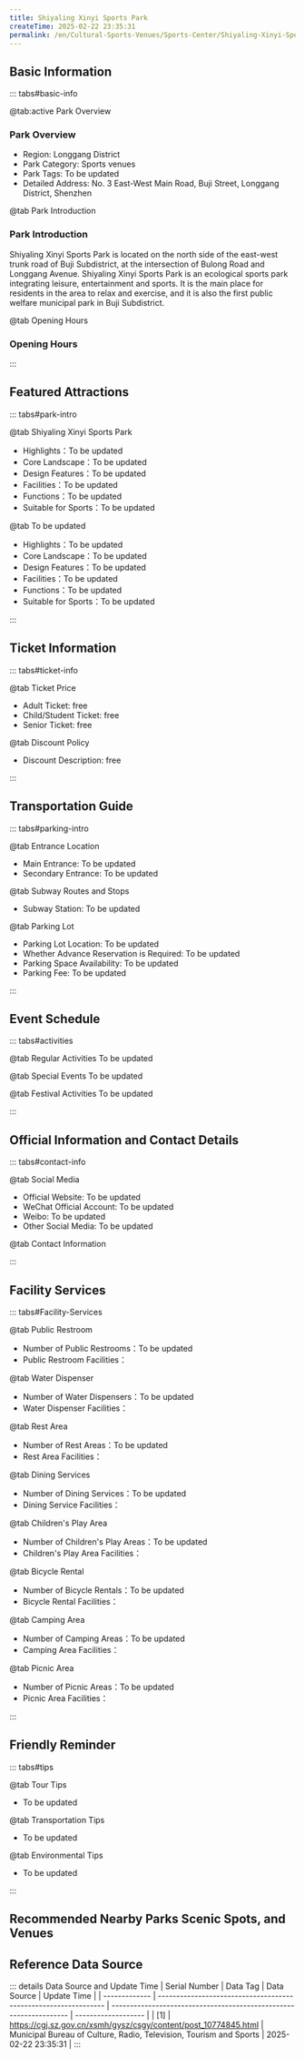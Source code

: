 ```yaml
---
title: Shiyaling Xinyi Sports Park
createTime: 2025-02-22 23:35:31
permalink: /en/Cultural-Sports-Venues/Sports-Center/Shiyaling-Xinyi-Sports-Park/
---
```



<script setup>
import ImageSwiper from '/.vuepress/theme/components/ImageSwiper.vue'
// 轮播图数据
const swiperItems = [
    {
                link: 'https://cgj.sz.gov.cn/img/4/4005/4005784/10774845.jpg',
                title: 'Shiyaling Xinyi Sports Park',
                description: 'Shiyaling Xinyi Sports Park is located on the north side of the east-west trunk road of Buji Subdist...',
                author: 'Municipal Bureau of Culture, Radio, Television, Tourism and Sports',
                date: '2025/02/23'
                },
  {
                link: 'https://cgj.sz.gov.cn/img/4/4005/4005784/10774845.jpg',
                title: 'Shiyaling Xinyi Sports Park',
                description: 'Shiyaling Xinyi Sports Park is located on the north side of the east-west trunk road of Buji Subdist...',
                author: 'Municipal Bureau of Culture, Radio, Television, Tourism and Sports',
                date: '2025/02/23'
                }
]
// 配置项
const swiperConfig = {
  height: 500,
  showInfo: true
}
</script>
<!-- 轮播图组件 -->
<ImageSwiper :items="swiperItems" :config="swiperConfig" />



## Basic Information

::: tabs#basic-info

@tab:active Park Overview
### Park Overview
- Region: Longgang District
- Park Category: Sports venues
- Park Tags: To be updated
- Detailed Address: No. 3 East-West Main Road, Buji Street, Longgang District, Shenzhen

@tab Park Introduction
### Park Introduction
Shiyaling Xinyi Sports Park is located on the north side of the east-west trunk road of Buji Subdistrict, at the intersection of Bulong Road and Longgang Avenue. Shiyaling Xinyi Sports Park is an ecological sports park integrating leisure, entertainment and sports. It is the main place for residents in the area to relax and exercise, and it is also the first public welfare municipal park in Buji Subdistrict.

@tab Opening Hours
### Opening Hours


:::

## Featured Attractions

::: tabs#park-intro

@tab Shiyaling Xinyi Sports Park
<ImageCard
image="https://cgj.sz.gov.cn/img/4/4005/4005784/10774845.jpg"
    title="Shiyaling Xinyi Sports Park"
    description="Shiyaling Xinyi Sports Park is located on the north side of the east-west trunk road of Buji Subdistrict, at the intersection of Bulong Road and Longgang Avenue. Shiyaling Xinyi Sports Park is an ecological sports park integrating leisure, entertainment and sports. It is the main place for residents in the area to relax and exercise, and it is also the first public welfare municipal park in Buji Subdistrict."
    date=""
    author="Municipal Bureau of Culture, Radio, Television, Tourism and Sports"
/>


- Highlights：To be updated
- Core Landscape：To be updated
- Design Features：To be updated
- Facilities：To be updated
- Functions：To be updated
- Suitable for Sports：To be updated

@tab To be updated
<ImageCard
image="https://cgj.sz.gov.cn/img/4/4005/4005784/10774845.jpg"
    title="Shiyaling Xinyi Sports Park"
    description="Shiyaling Xinyi Sports Park is located on the north side of the east-west trunk road of Buji Subdistrict, at the intersection of Bulong Road and Longgang Avenue. Shiyaling Xinyi Sports Park is an ecological sports park integrating leisure, entertainment and sports. It is the main place for residents in the area to relax and exercise, and it is also the first public welfare municipal park in Buji Subdistrict."
    date=""
    author="Municipal Bureau of Culture, Radio, Television, Tourism and Sports"
/>


- Highlights：To be updated
- Core Landscape：To be updated
- Design Features：To be updated
- Facilities：To be updated
- Functions：To be updated
- Suitable for Sports：To be updated

:::

## Ticket Information

::: tabs#ticket-info

@tab Ticket Price
- Adult Ticket: free
- Child/Student Ticket: free
- Senior Ticket: free

@tab Discount Policy
- Discount Description: free

:::

## Transportation Guide

::: tabs#parking-intro

@tab Entrance Location
- Main Entrance: To be updated
- Secondary Entrance: To be updated

@tab Subway Routes and Stops
- Subway Station: To be updated

@tab Parking Lot
- Parking Lot Location: To be updated
- Whether Advance Reservation is Required: To be updated
- Parking Space Availability: To be updated
- Parking Fee: To be updated

:::

## Event Schedule

::: tabs#activities

@tab Regular Activities
To be updated

@tab Special Events
To be updated

@tab Festival Activities
To be updated

:::

## Official Information and Contact Details

::: tabs#contact-info

@tab Social Media
- Official Website: To be updated
- WeChat Official Account: To be updated
- Weibo: To be updated
- Other Social Media: To be updated

@tab Contact Information

:::

## Facility Services

::: tabs#Facility-Services

@tab Public Restroom
- Number of Public Restrooms：To be updated
- Public Restroom Facilities：

@tab Water Dispenser
- Number of Water Dispensers：To be updated
- Water Dispenser Facilities：

@tab Rest Area
- Number of Rest Areas：To be updated
- Rest Area Facilities：

@tab Dining Services
- Number of Dining Services：To be updated
- Dining Service Facilities：

@tab Children's Play Area
- Number of Children's Play Areas：To be updated
- Children's Play Area Facilities：

@tab Bicycle Rental
- Number of Bicycle Rentals：To be updated
- Bicycle Rental Facilities：

@tab Camping Area
- Number of Camping Areas：To be updated
- Camping Area Facilities：

@tab Picnic Area
- Number of Picnic Areas：To be updated
- Picnic Area Facilities：

:::

## Friendly Reminder

::: tabs#tips

@tab Tour Tips
- To be updated

@tab Transportation Tips
- To be updated

@tab Environmental Tips
- To be updated

:::

## Recommended Nearby Parks Scenic Spots, and Venues

<CardGrid>
  <ImageCard
        image="https://www.sz.gov.cn/img/4/4098/4098182/11127057.png"
        title="Shenzhen Cultural Center"
        description="Shenzhen Cultural Center (formerly Shenzhen Mass Art Center) was established in 1980. It is a department-level institution under the Shenzhen Municipal Bureau of Culture, Radio, Television, Tourism and Sports. It is a national first-class center and a Guangdong Provincial special-class center. It is responsible for carrying out mass art and cultural life and prospering mass art and cultural undertakings. Its functions include: 'Organizing art and culture (major theme activities/theoretical research and creation/popularization and promotion/counseling/promotion/exchange/art and culture training/guidance for grassroots museums and stations); (Museum and Station Alliance/Volunteer Service Corps/Resource Database) Construction; Collecting and collating (folk cultural and artistic heritage/materials/historical materials/design and production of art audio-visual works)'. The Municipal Cultural Center is located at No. 95 Yannan Road, Futian District, with a construction area of 5765.51 square meters. It has offices, conference rooms, theaters, exhibition halls, multi-functional halls, various art training rooms, recording studios, volunteer homes, reading rooms and other service facilities. The new museum construction project was officially included in the 12 key livelihood projects of Shenzhen's 13th Five-Year Plan in 2015. In 2018, the site was selected at the northwest of Minzhi Avenue and Minkang Road, Minzhi Street, Longhua District, covering an area of about 31,000 square meters, with a construction area of 83,000 square meters and an investment of about 1.33 billion."
        href="/en/Cultural-Sports-Venues/Sports-Center/Jianshan-Sports-Complex/"
        author="To be updated"
        date="2025/01/02"
      />
      <ImageCard
        image="https://www.sz.gov.cn/img/4/4098/4098182/11127057.png"
        title="Shenzhen Cultural Center"
        description="Shenzhen Cultural Center (formerly Shenzhen Mass Art Center) was established in 1980. It is a department-level institution under the Shenzhen Municipal Bureau of Culture, Radio, Television, Tourism and Sports. It is a national first-class center and a Guangdong Provincial special-class center. It is responsible for carrying out mass art and cultural life and prospering mass art and cultural undertakings. Its functions include: 'Organizing art and culture (major theme activities/theoretical research and creation/popularization and promotion/counseling/promotion/exchange/art and culture training/guidance for grassroots museums and stations); (Museum and Station Alliance/Volunteer Service Corps/Resource Database) Construction; Collecting and collating (folk cultural and artistic heritage/materials/historical materials/design and production of art audio-visual works)'. The Municipal Cultural Center is located at No. 95 Yannan Road, Futian District, with a construction area of 5765.51 square meters. It has offices, conference rooms, theaters, exhibition halls, multi-functional halls, various art training rooms, recording studios, volunteer homes, reading rooms and other service facilities. The new museum construction project was officially included in the 12 key livelihood projects of Shenzhen's 13th Five-Year Plan in 2015. In 2018, the site was selected at the northwest of Minzhi Avenue and Minkang Road, Minzhi Street, Longhua District, covering an area of about 31,000 square meters, with a construction area of 83,000 square meters and an investment of about 1.33 billion."
        href="/en/Cultural-Sports-Venues/Sports-Center/Jianshan-Sports-Complex/"
        author="To be updated"
        date="2025/01/02"
      />
    </CardGrid>


## Reference Data Source

::: details Data Source and Update Time
| Serial Number | Data Tag                                                        | Data Source                                                        | Update Time         |
| ------------- | --------------------------------------------------------------- | ------------------------------------------------------------------ | ------------------- |
| [1]           | https://cgj.sz.gov.cn/xsmh/gysz/csgy/content/post_10774845.html | Municipal Bureau of Culture, Radio, Television, Tourism and Sports | 2025-02-22 23:35:31 |
:::

